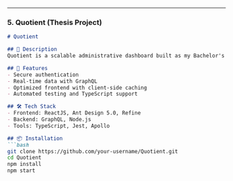 
---

### 5. **Quotient (Thesis Project)**

```markdown
# Quotient

## 📝 Description
Quotient is a scalable administrative dashboard built as my Bachelor's thesis project. It expands on "AdminPit" with a strong focus on UX, performance, and maintainable architecture using modern tools and practices.

## 🚀 Features
- Secure authentication
- Real-time data with GraphQL
- Optimized frontend with client-side caching
- Automated testing and TypeScript support

## 🛠️ Tech Stack
- Frontend: ReactJS, Ant Design 5.0, Refine
- Backend: GraphQL, Node.js
- Tools: TypeScript, Jest, Apollo

## 📦 Installation
```bash
git clone https://github.com/your-username/Quotient.git
cd Quotient
npm install
npm start
